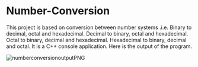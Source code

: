 # Number-Conversion
This project is based on conversion between number systems .i.e. 
Binary to decimal, octal and hexadecimal.
Decimal to binary, octal and hexadecimal.
Octal to binary, decimal and hexadecimal.
Hexadecimal to binary, decimal and octal.
It is a C++ console application.
Here is the output of the program.

![numberconversionoutputPNG](https://user-images.githubusercontent.com/25326447/143055240-d6080178-0cd2-49b9-93b3-abd48dde2ac8.PNG)
